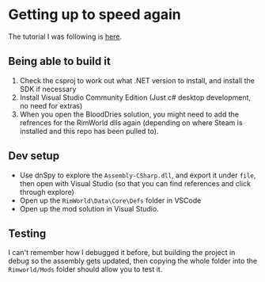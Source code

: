 # Getting up to speed again

The tutorial I was following is [here](https://rimworldwiki.com/wiki/Plague_Gun_(1.1)).

## Being able to build it
1. Check the csproj to work out what .NET version to install, and install the SDK if necessary
2. Install Visual Studio Community Edition (Just c# desktop development, no need for extras)
3. When you open the BloodDries solution, you might need to add the refrences for the RimWorld dlls again (depending on where Steam is installed and this repo has been pulled to).

## Dev setup
* Use dnSpy to explore the `Assembly-CSharp.dll`, and export it under `file`, then open with Visual Studio (so that you can find references and click through explore)
* Open up the `RimWorld\Data\Core\Defs` folder in VSCode
* Open up the mod solution in Visual Studio.


## Testing
I can't remember how I debugged it before, but building the project in debug so the assembly gets updated, then copying the whole folder into the `Rimworld/Mods` folder should allow you to test it.
